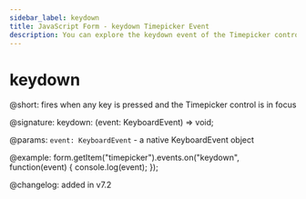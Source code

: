 ```yaml
---
sidebar_label: keydown 
title: JavaScript Form - keydown Timepicker Event 
description: You can explore the keydown event of the Timepicker control of Form in the documentation of the DHTMLX JavaScript UI library. Browse developer guides and API reference, try out code examples and live demos, and download a free 30-day evaluation version of DHTMLX Suite 7.
---
```


# keydown

@short: fires when any key is pressed and the Timepicker control is in focus

@signature: keydown: (event: KeyboardEvent) => void;

@params:
`event: KeyboardEvent` - a native KeyboardEvent object

@example:
form.getItem("timepicker").events.on("keydown", function(event) {
    console.log(event);
});

@changelog: added in v7.2
